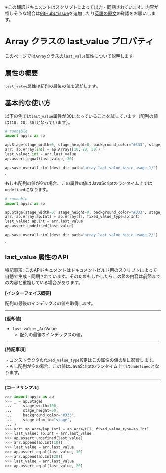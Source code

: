 <span class="inconspicuous-txt">※この翻訳ドキュメントはスクリプトによって出力・同期されています。内容が怪しそうな場合は<a href="https://github.com/simon-ritchie/apysc/issues" target="_blank">GitHubにissue</a>を追加したり[英語の原文](https://simon-ritchie.github.io/apysc/en/array_last_value.html)の確認をお願いします。</span>

# Array クラスの last_value プロパティ

このページでは`Array`クラスの`last_value`属性について説明します。

## 属性の概要

`last_value`属性は配列の最後の値を返却します。

## 基本的な使い方

以下の例では`last_value`属性が30になっていることを試しています（配列の値は`[10, 20, 30]`となっています）。

```py
# runnable
import apysc as ap

ap.Stage(stage_width=0, stage_height=0, background_color="#333", stage_elem_id="stage")
arr: ap.Array[int] = ap.Array([10, 20, 30])
last_value: int = arr.last_value
ap.assert_equal(last_value, 30)

ap.save_overall_html(dest_dir_path="array_last_value_basic_usage_1/")
```

<iframe src="static/array_last_value_basic_usage_1/index.html" width="0" height="0"></iframe>

もしも配列の値が空の場合、この属性の値はJavaScriptのランタイム上では`undefined`になります。

```py
# runnable
import apysc as ap

ap.Stage(stage_width=0, stage_height=0, background_color="#333", stage_elem_id="stage")
arr: ap.Array[ap.Int] = ap.Array([], fixed_value_type=ap.Int)
last_value: ap.Int = arr.last_value
ap.assert_undefined(last_value)

ap.save_overall_html(dest_dir_path="array_last_value_basic_usage_2/")
```

<iframe src="static/array_last_value_basic_usage_2/index.html" width="0" height="0"></iframe>

## last_value 属性のAPI

<span class="inconspicuous-txt">特記事項: このAPIドキュメントはドキュメントビルド用のスクリプトによって自動で生成・同期されています。そのためもしかしたらこの節の内容は前節までの内容と重複している場合があります。</span>

**[インターフェイス概要]**

配列の最後のインデックスの値を取得します。<hr>

**[返却値]**

- `last_value`: _ArrValue
  - 配列の最後のインデックスの値。

<hr>

**[特記事項]**

 ・コンストラクタの`fixed_value_type`設定はこの属性の値の型に影響します。<br> ・もし配列が空の場合、この値はJavaScriptのランタイム上では`undefined`となります。<hr>

**[コードサンプル]**

```py
>>> import apysc as ap
>>> _ = ap.Stage(
...     stage_width=100,
...     stage_height=50,
...     background_color="#333",
...     stage_elem_id="stage",
... )
>>> arr: ap.Array[ap.Int] = ap.Array([], fixed_value_type=ap.Int)
>>> last_value: ap.Int = arr.last_value
>>> ap.assert_undefined(last_value)
>>> arr.append(ap.Int(10))
>>> last_value = arr.last_value
>>> ap.assert_equal(last_value, 10)
>>> arr.append(ap.Int(20))
>>> last_value = arr.last_value
>>> ap.assert_equal(last_value, 20)
```